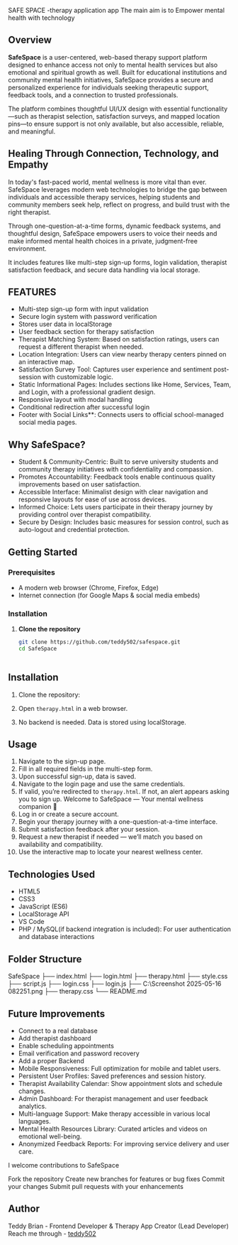 SAFE SPACE -therapy application app
The main aim is to Empower mental health with technology
## Overview
**SafeSpace** is a user-centered, web-based therapy support platform designed to enhance access  not only to mental health services but also emotional and spiritual growth as well. Built for educational institutions and community mental health initiatives, SafeSpace provides a secure and personalized experience for individuals seeking therapeutic support, feedback tools, and a connection to trusted professionals.

The platform combines thoughtful UI/UX design with essential functionality—such as therapist selection, satisfaction surveys, and mapped location pins—to ensure support is not only available, but also accessible, reliable, and meaningful.

## Healing Through Connection, Technology, and Empathy
In today's fast-paced world, mental wellness is more vital than ever. SafeSpace leverages modern web technologies to bridge the gap between individuals and accessible therapy services, helping students and community members seek help, reflect on progress, and build trust with the right therapist.

Through one-question-at-a-time forms, dynamic feedback systems, and thoughtful design, SafeSpace empowers users to voice their needs and make informed mental health choices in a private, judgment-free environment.

It includes features like multi-step sign-up forms, login validation, therapist satisfaction feedback, and secure data handling via local storage.

## FEATURES
- Multi-step sign-up form with input validation
- Secure login system with password verification
- Stores user data in localStorage
- User feedback section for therapy satisfaction
- Therapist Matching System: Based on satisfaction ratings, users can request a different therapist when needed.
- Location Integration: Users can view nearby therapy centers pinned on an interactive map.
- Satisfaction Survey Tool: Captures user experience and sentiment post-session with customizable logic.
- Static Informational Pages: Includes sections like Home, Services, Team, and Login, with a professional gradient design.
- Responsive layout with modal handling
- Conditional redirection after successful login
- Footer with Social Links**: Connects users to official school-managed social media pages.

## Why SafeSpace?
- Student & Community-Centric: Built to serve university students and community therapy initiatives with confidentiality and compassion.
- Promotes Accountability: Feedback tools enable continuous quality improvements based on user satisfaction.
- Accessible Interface: Minimalist design with clear navigation and responsive layouts for ease of use across devices.
- Informed Choice: Lets users participate in their therapy journey by providing control over therapist compatibility.
- Secure by Design: Includes basic measures for session control, such as auto-logout and credential protection.

## Getting Started

### Prerequisites
- A modern web browser (Chrome, Firefox, Edge)
- Internet connection (for Google Maps & social media embeds)

### Installation
1. **Clone the repository**
   ```bash
   git clone https://github.com/teddy502/safespace.git
   cd SafeSpace
  
## Installation
1. Clone the repository:

2. Open `therapy.html` in a web browser.

3. No backend is needed. Data is stored using localStorage.

## Usage
1. Navigate to the sign-up page.
2. Fill in all required fields in the multi-step form.
3. Upon successful sign-up, data is saved.
4. Navigate to the login page and use the same credentials.
5. If valid, you’re redirected to `therapy.html`. If not, an alert appears asking you to sign up.
Welcome to SafeSpace — Your mental wellness companion 🌿
6. Log in or create a secure account.
7. Begin your therapy journey with a one-question-at-a-time interface.
8. Submit satisfaction feedback after your session.
9. Request a new therapist if needed — we’ll match you based on availability and compatibility.
10. Use the interactive map to locate your nearest wellness center.


## Technologies Used
- HTML5
- CSS3
- JavaScript (ES6)
- LocalStorage API
- VS Code
- PHP / MySQL(if backend integration is included): For user authentication and database interactions


## Folder Structure
SafeSpace
├── index.html
├── login.html
├── therapy.html
├── style.css
├── script.js
├── login.css
├── login.js
├── C:\Screenshot 2025-05-16 082251.png
├── therapy.css
└── README.md
## Future Improvements
- Connect to a real database
- Add therapist dashboard
- Enable scheduling appointments
- Email verification and password recovery
- Add a proper Backend
- Mobile Responsiveness: Full optimization for mobile and tablet users.
- Persistent User Profiles: Saved preferences and session history.
- Therapist Availability Calendar: Show appointment slots and schedule changes.
- Admin Dashboard: For therapist management and user feedback analytics.
- Multi-language Support: Make therapy accessible in various local languages.
- Mental Health Resources Library: Curated articles and videos on emotional well-being.
- Anonymized Feedback Reports: For improving service delivery and user care.

I welcome contributions to SafeSpace

Fork the repository
Create new branches for features or bug fixes
Commit your changes
Submit pull requests with your enhancements

## Author
Teddy Brian - Frontend Developer & Therapy App Creator (Lead Developer)
Reach me through - [teddy502](https://github.com/teddy502)


